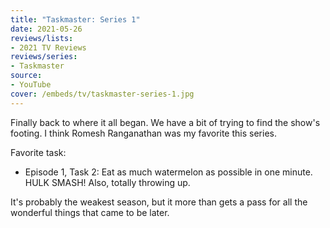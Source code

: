 ```yaml
---
title: "Taskmaster: Series 1"
date: 2021-05-26
reviews/lists:
- 2021 TV Reviews
reviews/series:
- Taskmaster
source:
- YouTube
cover: /embeds/tv/taskmaster-series-1.jpg
---
```

Finally back to where it all began. We have a bit of trying to find the show's footing. I think Romesh Ranganathan was my favorite this series. 

Favorite task:

* Episode 1, Task 2: Eat as much watermelon as possible in one minute. HULK SMASH! Also, totally throwing up. 

It's probably the weakest season, but it more than gets a pass for all the wonderful things that came to be later. 